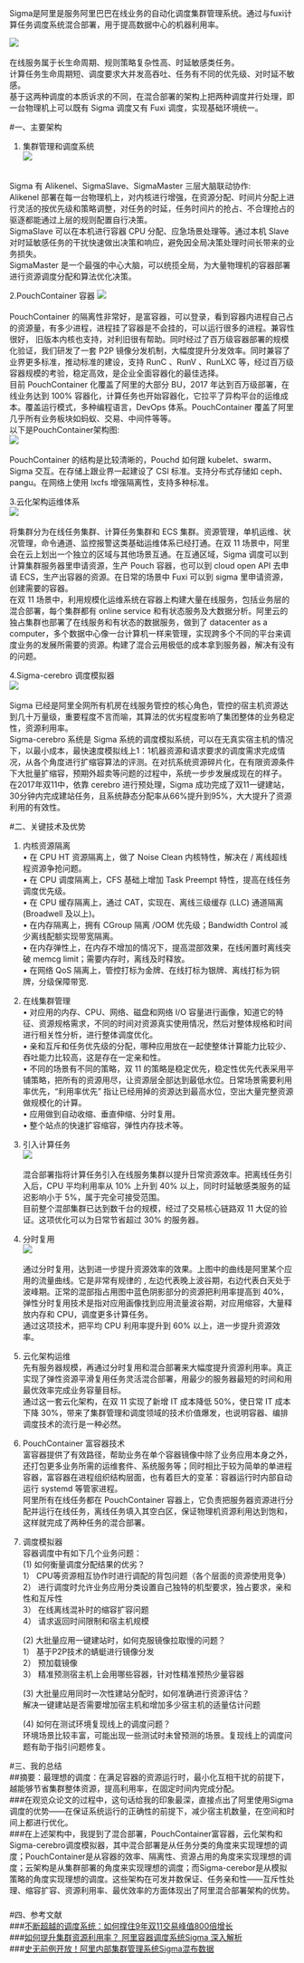 Sigma是阿里是服务阿里巴巴在线业务的自动化调度集群管理系统。通过与fuxi计算任务调度系统混合部署，用于提高数据中心的机器利用率。</br>

![](PPT/sheep1998_0.png)</br></br>
在线服务属于长生命周期、规则策略复杂性高、时延敏感类任务。</br>
计算任务生命周期短、调度要求大并发高吞吐、任务有不同的优先级、对时延不敏感。</br>
基于这两种调度的本质诉求的不同，在混合部署的架构上把两种调度并行处理，即一台物理机上可以既有 Sigma 调度又有 Fuxi 调度，实现基础环境统一。</br>

#一、主要架构
1. 集群管理和调度系统</br>
![](PPT/sheep1998_1.png)</br></br>

Sigma 有 Alikenel、SigmaSlave、SigmaMaster 三层大脑联动协作:</br>
Alikenel 部署在每一台物理机上，对内核进行增强，在资源分配、时间片分配上进行灵活的按优先级和策略调整，对任务的时延，任务时间片的抢占、不合理抢占的驱逐都能通过上层的规则配置自行决策。</br>
SigmaSlave 可以在本机进行容器 CPU 分配、应急场景处理等。通过本机 Slave 对时延敏感任务的干扰快速做出决策和响应，避免因全局决策处理时间长带来的业务损失。</br>
SigmaMaster 是一个最强的中心大脑，可以统揽全局，为大量物理机的容器部署进行资源调度分配和算法优化决策。</br>

2.PouchContainer 容器
![](PPT/sheep1998_2.png)</br></br>
PouchContainer 的隔离性非常好，是富容器，可以登录，看到容器内进程自己占的资源量，有多少进程，进程挂了容器是不会挂的，可以运行很多的进程。兼容性很好， 旧版本内核也支持，对利旧很有帮助。同时经过了百万级容器部署的规模化验证，我们研发了一套 P2P 镜像分发机制，大幅度提升分发效率。同时兼容了业界更多标准，推动标准的建设，支持 RunC 、RunV 、RunLXC 等，经过百万级容器规模的考验，稳定高效，是企业全面容器化的最佳选择。</br>
目前 PouchContainer 化覆盖了阿里的大部分 BU，2017 年达到百万级部署，在线业务达到 100% 容器化，计算任务也开始容器化，它拉平了异构平台的运维成本。覆盖运行模式，多种编程语言，DevOps 体系。PouchContainer 覆盖了阿里几乎所有业务板块如蚂蚁、交易、中间件等等。</br>
以下是PouchContainer架构图:</br>
![](PPT/sheep1998_3.png)</br></br>
PouchContainer 的结构是比较清晰的，Pouchd 如何跟 kubelet、swarm、Sigma 交互。在存储上跟业界一起建设了 CSI 标准。支持分布式存储如 ceph、pangu。在网络上使用 lxcfs 增强隔离性，支持多种标准。</br>

3.云化架构运维体系</br>
![](PPT/sheep1998_4.png)</br></br>
将集群分为在线任务集群、计算任务集群和 ECS 集群。资源管理，单机运维、状况管理，命令通道、监控报警这类基础运维体系已经打通。在双 11 场景中，阿里会在云上划出一个独立的区域与其他场景互通。在互通区域，Sigma 调度可以到计算集群服务器里申请资源，生产 Pouch 容器，也可以到 cloud open API 去申请 ECS，生产出容器的资源。在日常的场景中 Fuxi 可以到 sigma 里申请资源，创建需要的容器。</br>
在双 11 场景中，利用规模化运维系统在容器上构建大量在线服务，包括业务层的混合部署，每个集群都有 online service 和有状态服务及大数据分析。阿里云的独占集群也部署了在线服务和有状态的数据服务，做到了 datacenter as a computer，多个数据中心像一台计算机一样来管理，实现跨多个不同的平台来调度业务的发展所需要的资源。构建了混合云用极低的成本拿到服务器，解决有没有的问题。</br>

4.Sigma-cerebro 调度模拟器</br>
![](PPT/sheep1998_5.jpg)</br></br>
Sigma 已经是阿里全网所有机房在线服务管控的核心角色，管控的宿主机资源达到几十万量级，重要程度不言而喻，其算法的优劣程度影响了集团整体的业务稳定性，资源利用率。</br>
Sigma-cerebro 系统是 Sigma 系统的调度模拟系统，可以在无真实宿主机的情况下，以最小成本，最快速度模拟线上1：1机器资源和请求要求的调度需求完成情况，从各个角度进行扩缩容算法的评测。在对抗系统资源碎片化，在有限资源条件下大批量扩缩容，预期外超卖等问题的过程中，系统一步步发展成现在的样子。</br>
在2017年双11中，依靠 cerebro 进行预处理，Sigma 成功完成了双11一键建站，30分钟内完成建站任务，且系统静态分配率从66%提升到95%，大大提升了资源利用的有效性。</br>

#二、关键技术及优势
1. 内核资源隔离</br>
• 在 CPU HT 资源隔离上，做了 Noise Clean 内核特性，解决在 / 离线超线程资源争抢问题。</br>
• 在 CPU 调度隔离上，CFS 基础上增加 Task Preempt 特性，提高在线任务调度优先级。</br>
• 在 CPU 缓存隔离上，通过 CAT，实现在、离线三级缓存 (LLC) 通道隔离 (Broadwell 及以上)。</br>
• 在内存隔离上，拥有 CGroup 隔离 /OOM 优先级；Bandwidth Control 减少离线配额实现带宽隔离。</br>
• 在内存弹性上，在内存不增加的情况下，提高混部效果，在线闲置时离线突破 memcg limit；需要内存时，离线及时释放。</br>
• 在网络 QoS 隔离上，管控打标为金牌、在线打标为银牌、离线打标为铜牌，分级保障带宽.

2. 在线集群管理</br>
• 对应用的内存、CPU、网络、磁盘和网络 I/O 容量进行画像，知道它的特征、资源规格需求，不同的时间对资源真实使用情况，然后对整体规格和时间进行相关性分析，进行整体调度优化。</br>
• 亲和互斥和任务优先级的分配，哪种应用放在一起使整体计算能力比较少、吞吐能力比较高，这是存在一定亲和性。</br>
• 不同的场景有不同的策略，双 11 的策略是稳定优先，稳定性优先代表采用平铺策略，把所有的资源用尽，让资源层全部达到最低水位。日常场景需要利用率优先，“利用率优先” 指让已经用掉的资源达到最高水位，空出大量完整资源做规模化的计算。</br>
• 应用做到自动收缩、垂直伸缩、分时复用。</br>
• 整个站点的快速扩容缩容，弹性内存技术等。</br>

3. 引入计算任务</br>
![](PPT/sheep1998_6.png)</br></br>
混合部署指将计算任务引入在线服务集群以提升日常资源效率。把离线任务引入后，CPU 平均利用率从 10% 上升到 40% 以上，同时时延敏感类服务的延迟影响小于 5%，属于完全可接受范围。</br>
目前整个混部集群已达到数千台的规模，经过了交易核心链路双 11 大促的验证。这项优化可以为日常节省超过 30% 的服务器。</br>

4. 分时复用</br>
![](PPT/sheep1998_7.png)</br></br>
通过分时复用，达到进一步提升资源效率的效果。上图中的曲线是阿里某个应用的流量曲线。它是非常有规律的 , 左边代表晚上波谷期，右边代表白天处于波峰期。正常的混部指占用图中蓝色阴影部分的资源把利用率提高到 40%，弹性分时复用技术是指对应用画像找到应用流量波谷期，对应用缩容，大量释放内存和 CPU，调度更多计算任务。</br>
通过这项技术，把平均 CPU 利用率提升到 60% 以上，进一步提升资源效率。</br>

5. 云化架构运维</br>
先有服务器规模，再通过分时复用和混合部署来大幅度提升资源利用率。真正实现了弹性资源平滑复用任务灵活混合部署，用最少的服务器最短的时间和用最优效率完成业务容量目标。</br>
通过这一套云化架构，在双 11 实现了新增 IT 成本降低 50%，使日常 IT 成本下降 30%，带来了集群管理和调度领域的技术价值爆发，也说明容器、编排调度技术的流行是一种必然。</br>

6. PouchContainer 富容器技术</br>
富容器提供了有效路径，帮助业务在单个容器镜像中除了业务应用本身之外，还打包更多业务所需的运维套件、系统服务等；同时相比于较为简单的单进程容器，富容器在进程组织结构层面，也有着巨大的变革：容器运行时内部自动运行 systemd 等管家进程。</br>
阿里所有在线任务都在 PouchContainer 容器上，它负责把服务器资源进行分配并运行在线任务，离线任务填入其空白区，保证物理机资源利用达到饱和，这样就完成了两种任务的混合部署。</br>

7. 调度模拟器</br>
容器调度中有如下几个业务问题：</br>
	(1) 如何衡量调度分配结果的优劣？</br>
	1）	CPU等资源相互协作时进行调配的背包问题（各个层面的资源使用竞争）</br>
    2）	进行调度时允许业务应用分类设置自己独特的机型要求，独占要求，亲和性和互斥性</br>
	3）	在线离线混补时的缩容扩容问题</br>
	4）	请求返回时间限制和宿主机规模</br>
	
	(2) 大批量应用一键建站时，如何克服镜像拉取慢的问题？</br>
	1）	基于P2P技术的蜻蜓进行镜像分发</br>
	2）	预加载镜像</br>
	3）	精准预测宿主机上会用哪些容器，针对性精准预热少量容器</br>

	(3) 大批量应用同时一次性建站分配时，如何准确进行资源评估？</br>
	解决一键建站是否需要增加宿主机和增加多少宿主机的适量估计问题</br>

	(4) 如何在测试环境复现线上的调度问题？</br>
	环境场景比较丰富，可能出现一些测试时未曾预测的场景。复现线上的调度问题有助于指引问题修复。</br>

#三、我的总结</br>
##摘要：最理想的调度：在满足容器的资源运行时，最小化互相干扰的前提下，越能够节省集群整体资源，提高利用率，在固定时间内完成分配。</br>
###在观览众论文的过程中，这句话给我的印象最深，直接点出了阿里使用Sigma调度的优势——在保证系统运行的正确性的前提下，减少宿主机数量，在空间和时间上都进行优化。</br>
###在上述架构中，我提到了混合部署，PouchContainer富容器，云化架构和Sigma-cerebro调度模拟器，其中混合部署是从任务分类的角度来实现理想的调度；PouchContainer是从容器的效率、隔离性、资源占用的角度来实现理想的调度；云架构是从集群部署的角度来实现理想的调度；而Sigma-cerebor是从模拟策略的角度实现理想的调度。这些架构在可发并数保证、任务亲和性——互斥性处理、缩容扩容、资源利用率、最优效率的方面体现出了阿里混合部署架构的优势。</br>
###

#四、参考文献</br>
###[不断超越的调度系统：如何撑住9年双11交易峰值800倍增长](https://yq.aliyun.com/articles/628778?spm=a2c4e.11163080.searchblog.21.121b2ec1Ew9s9y)</br>
###[如何提升集群资源利用率？ 阿里容器调度系统Sigma 深入解析](https://yq.aliyun.com/articles/515296?spm=5176.10695662.1996646101.searchclickresult.667e7061eHVq25)</br>
###[史无前例开放！阿里内部集群管理系统Sigma混布数据](https://yq.aliyun.com/articles/196244?utm_content=m_30013)</br>
</br></br></br></br></br>


